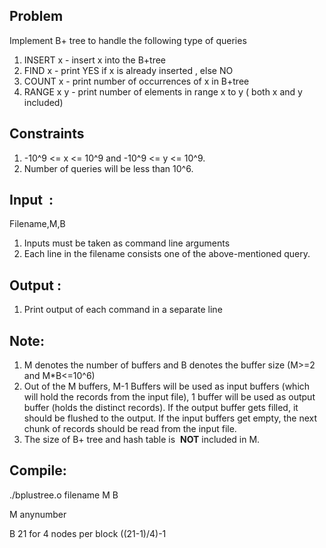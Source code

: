 ## Problem

Implement B+ tree to handle the following type of queries

1. INSERT x - insert x into the B+tree
2. FIND x - print YES if x is already inserted , else NO
3. COUNT x - print number of occurrences of x in B+tree
4. RANGE x y - print number of elements in range x to y ( both x and y included)

## Constraints

1. -10^9 <= x <= 10^9 and -10^9 <= y <= 10^9.
2. Number of queries will be less than 10^6.

## Input ​​ : 
​Filename,M,B
1. Inputs must be taken as command line arguments
2. Each line in the filename consists one of the above-mentioned query.

## Output ​:

1. Print output of each command in a separate line


## Note:

1. M denotes the number of buffers and B denotes the buffer size (M>=2 and M*B<=10^6)
2. Out of the M buffers, M-1 Buffers will be used as input buffers (which will hold the records
    from the input file), 1 buffer will be used as output buffer (holds the distinct records). If the
    output buffer gets filled, it should be flushed to the output. If the input buffers get empty, the
    next chunk of records should be read from the input file.
3. The size of B+ tree and hash table is ​ **NOT** ​ included in M.

## Compile:

./bplustree.o filename M B

M anynumber

B 21 for 4 nodes per block ((21-1)/4)-1

